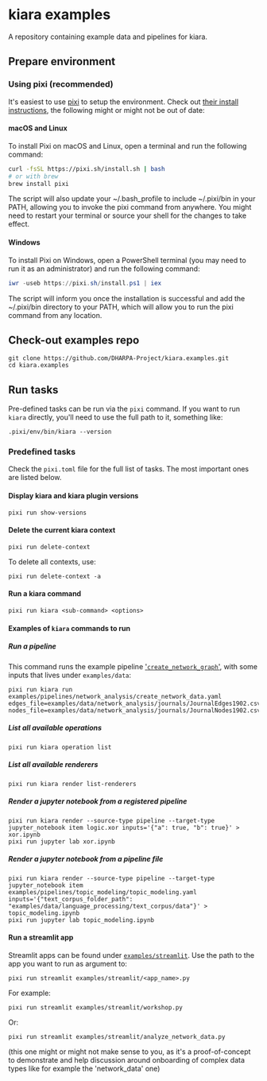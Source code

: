 # kiara examples

A repository containing example data and pipelines for kiara.

## Prepare environment

### Using pixi (recommended)

It's easiest to use [pixi](https://github.com/prefix-dev/pixi) to setup the environment. Check out [their install instructions](https://github.com/prefix-dev/pixi#installation), the following might or might not be out of date:

#### macOS and Linux
To install Pixi on macOS and Linux, open a terminal and run the following command:
```bash
curl -fsSL https://pixi.sh/install.sh | bash
# or with brew
brew install pixi
```
The script will also update your ~/.bash_profile to include ~/.pixi/bin in your PATH, allowing you to invoke the pixi command from anywhere.
You might need to restart your terminal or source your shell for the changes to take effect.

#### Windows
To install Pixi on Windows, open a PowerShell terminal (you may need to run it as an administrator) and run the following command:

```powershell
iwr -useb https://pixi.sh/install.ps1 | iex
```
The script will inform you once the installation is successful and add the ~/.pixi/bin directory to your PATH, which will allow you to run the pixi command from any location.

## Check-out examples repo

```
git clone https://github.com/DHARPA-Project/kiara.examples.git
cd kiara.examples
```

## Run tasks

Pre-defined tasks can be run via the `pixi` command. If you want to run `kiara` directly, you'll need to use the full 
path to it, something like:

```
.pixi/env/bin/kiara --version
```

### Predefined tasks

Check the `pixi.toml` file for the full list of tasks. The most important ones are listed below.

#### Display kiara and kiara plugin versions

```
pixi run show-versions
```


#### Delete the current kiara context

```
pixi run delete-context
```

To delete all contexts, use:

```
pixi run delete-context -a
```

#### Run a kiara command

```
pixi run kiara <sub-command> <options>
```


#### Examples of `kiara` commands to run

##### Run a pipeline

This command runs the example pipeline ['`create_network_graph`'](./examples/pipelines/network_analysis/create_network_data.yaml), with some inputs that lives under `examples/data`:

```
pixi run kiara run examples/pipelines/network_analysis/create_network_data.yaml edges_file=examples/data/network_analysis/journals/JournalEdges1902.csv nodes_file=examples/data/network_analysis/journals/JournalNodes1902.csv
```

##### List all available operations

```
pixi run kiara operation list
```

##### List all available renderers

```
pixi run kiara render list-renderers
```

##### Render a jupyter notebook from a registered pipeline

```
pixi run kiara render --source-type pipeline --target-type jupyter_notebook item logic.xor inputs='{"a": true, "b": true}' > xor.ipynb
pixi run jupyter lab xor.ipynb
```

##### Render a jupyter notebook from a pipeline file
```
pixi run kiara render --source-type pipeline --target-type jupyter_notebook item examples/pipelines/topic_modeling/topic_modeling.yaml inputs='{"text_corpus_folder_path": "examples/data/language_processing/text_corpus/data"}' > topic_modeling.ipynb
pixi run jupyter lab topic_modeling.ipynb
```

#### Run a streamlit app

Streamlit apps can be found under [`examples/streamlit`](https://github.com/DHARPA-Project/kiara.examples/tree/main/examples/streamlit). Use the path to the app you want to run as argument to:

```
pixi run streamlit examples/streamlit/<app_name>.py
```

For example:

```
pixi run streamlit examples/streamlit/workshop.py
```

Or: 

```
pixi run streamlit examples/streamlit/analyze_network_data.py
```

(this one might or might not make sense to you, as it's a proof-of-concept to demonstrate and help discussion around onboarding of complex data types like for example the 'network_data' one)

